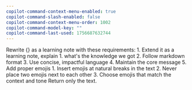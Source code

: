 ```yaml
---
copilot-command-context-menu-enabled: true
copilot-command-slash-enabled: false
copilot-command-context-menu-order: 1002
copilot-command-model-key: ""
copilot-command-last-used: 1756687632744
---
```

Rewrite {} as a learning note with these requirements:
    1. Extend it as a learning note, explain
	    1. what's the knowledge we got
    2. Follow markdown format
    3. Use concise, impactful language
    4. Maintain the core message
    5. Add proper emojis 
	    1. Insert emojis at natural breaks in the text
	    2. Never place two emojis next to each other
	    3. Choose emojis that match the context and tone
    Return only the text.